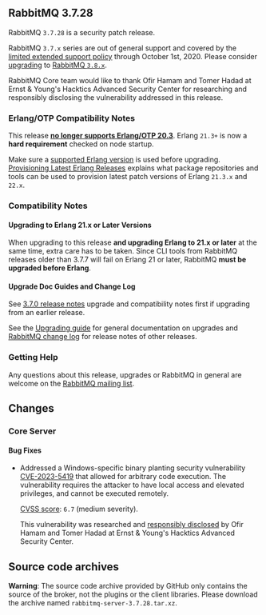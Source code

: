 ## RabbitMQ 3.7.28

RabbitMQ `3.7.28` is a security patch release.


RabbitMQ `3.7.x` series are out of general support and covered by the [limited extended support policy](https://www.rabbitmq.com/versions.html)
through October 1st, 2020.
Please consider [upgrading](https://www.rabbitmq.com/upgrade.html) to [RabbitMQ `3.8.x`](https://www.rabbitmq.com/changelog.html).

RabbitMQ Core team would like to thank Ofir Hamam and Tomer Hadad at Ernst & Young's Hacktics Advanced Security Center
for researching and responsibly disclosing the vulnerability addressed in this release.

### Erlang/OTP Compatibility Notes

This release [**no longer supports Erlang/OTP 20.3**](https://groups.google.com/d/msg/rabbitmq-users/G4UJ9zbIYHs/qCeyjkjyCQAJ).
Erlang `21.3+` is now a **hard requirement** checked on node startup.

Make sure a [supported Erlang version](https://www.rabbitmq.com/which-erlang.html) is used before upgrading.
[Provisioning Latest Erlang Releases](https://www.rabbitmq.com/which-erlang.html#erlang-repositories) explains
what package repositories and tools can be used to provision latest patch versions of Erlang `21.3.x` and `22.x`.

### Compatibility Notes

#### Upgrading to Erlang 21.x or Later Versions

When upgrading to this release **and upgrading Erlang to 21.x or later** at the same time, extra care has to be taken.
Since CLI tools from RabbitMQ releases older than 3.7.7 will fail on Erlang 21 or later,
RabbitMQ **must be upgraded before Erlang**.

#### Upgrade Doc Guides and Change Log

See [3.7.0 release notes](https://github.com/rabbitmq/rabbitmq-server/releases/tag/v3.7.0) upgrade
and compatibility notes first if upgrading from an earlier release.

See the [Upgrading guide](https://www.rabbitmq.com/upgrade.html) for general documentation on upgrades
and [RabbitMQ change log](https://www.rabbitmq.com/changelog.html) for release notes of other releases.

### Getting Help

Any questions about this release, upgrades or RabbitMQ in general are welcome on the
[RabbitMQ mailing list](https://groups.google.com/forum/#!forum/rabbitmq-users).


## Changes

### Core Server

#### Bug Fixes

 * Addressed a Windows-specific binary planting security vulnerability [CVE-2023-5419](https://tanzu.vmware.com/security/cve-2023-5419) that allowed for arbitrary code execution.
   The vulnerability requires the attacker to have local access and elevated privileges,
   and cannot be executed remotely.

   [CVSS score](https://www.first.org/cvss/calculator/3.0#CVSS:3.0/AV:L/AC:L/PR:H/UI:N/S:U/C:H/I:H/A:H): `6.7` (medium severity).

   This vulnerability was researched and [responsibly disclosed](https://www.rabbitmq.com/contact.html#security) by
   Ofir Hamam and Tomer Hadad at Ernst & Young's Hacktics Advanced Security Center.



## Source code archives

**Warning**: The source code archive provided by GitHub only contains the source of the broker,
not the plugins or the client libraries. Please download the archive named `rabbitmq-server-3.7.28.tar.xz`.
